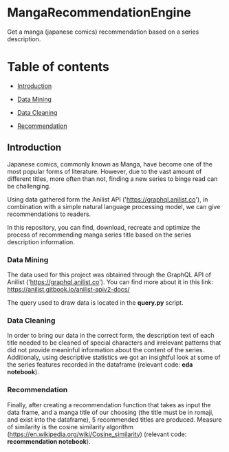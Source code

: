 # MangaRecommendationEngine
 Get a manga (japanese comics) recommendation based on a series description.

# Table of contents

 - [Introduction](#introduction)

 - [Data Mining](#data-mining)
        
 - [Data Cleaning](#data-cleaning)
    
 - [Recommendation](#recommendation)


## Introduction

Japanese comics, commonly known as Manga, have become one of the most popular forms of literature. However, due to the vast amount of
different titles, more often than not, finding a new series to binge read can be challenging.

Using data gathered form the Anilist API ('https://graphql.anilist.co'), in combination with a simple natural language processing
model, we can give recommendations to readers.

In this repository, you can find, download, recreate and optimize the process of recommending manga series  title based on the series
description information.

### Data Mining

The data used for this project was obtained through the GraphQL API of Anilist ('https://graphql.anilist.co'). You can find more about it in this link: https://anilist.gitbook.io/anilist-apiv2-docs/

The query used to draw data is located in the **query.py** script.

### Data Cleaning

In order to bring our data in the correct form, the description text of each title needed to be cleaned of special characters
and irrelevant patterns that did not provide meaninful information about the content of the series. Additionaly, using descriptive statistics we got an insightful look at some of the series features recorded in the dataframe (relevant code: **eda notebook**).

### Recommendation

Finally, after creating a recommendation function that takes as input the data frame, and a manga title of our choosing (the title must be in romaji, and exist into the dataframe), 5 recommended titles are produced. Measure of similarity is the cosine similarity algorithm (https://en.wikipedia.org/wiki/Cosine_similarity) (relevant code: **recommendation notebook**).